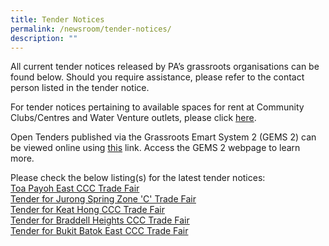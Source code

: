```yaml
---
title: Tender Notices
permalink: /newsroom/tender-notices/
description: ""
---
```

All current tender notices released by PA’s grassroots organisations can be found below. Should you require assistance, please refer to the contact person listed in the tender notice.

For tender notices pertaining to available spaces for rent at Community Clubs/Centres and Water Venture outlets, please click [here](/our-network/community-clubs/rentals).

Open Tenders published via the Grassroots Emart System 2 (GEMS 2) can be viewed online using [this](https://gems.pa.gov.sg/account/vendors) link. Access the GEMS 2 webpage to learn more.
<br>

Please check the below listing(s) for the latest tender notices: <br>
[Toa Payoh East CCC Trade Fair](/tender-details/toapayoheastccctradefair) <br>
[Tender for Jurong Spring Zone 'C' Trade Fair](/tender-details/jurongspringzonecrc)<br>
[Tender for Keat Hong CCC Trade Fair](/tender-details/keathongccctradefair/)<br>[Tender for Braddell Heights CCC Trade Fair]( /tender-details/braddellheightsccctradefair)<br>
[Tender for Bukit Batok East CCC Trade Fair](/tender-details/bbeccctradefair)